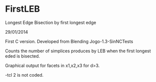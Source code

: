 # FirstLEB
Longest Edge Bisection by first longest edge

29/01/2014

First C version.
Developed from Blending Jogo-1.3-SinNCTests

Counts the number of simplices produces by LEB when the first longest eded is bisected.

Graphical output for facets in x1,x2,x3 for d>3.

-tcl 2 is not coded.
